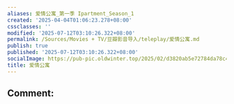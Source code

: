 ```yaml
---
aliases: 爱情公寓_第一季 Ipartment_Season_1
created: '2025-04-04T01:06:23.278+08:00'
cssclasses: ''
modified: '2025-07-12T03:10:26.322+08:00'
permalink: /Sources/Movies + TV/豆瓣影音导入/teleplay/爱情公寓.md
publish: true
published: '2025-07-12T03:10:26.322+08:00'
socialImage: https://pub-pic.oldwinter.top/2025/02/d3820ab5e72784da78c46661c33d9d88.png
title: 爱情公寓
---
```

Comment: 
---